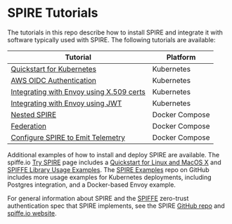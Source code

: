 # SPIRE Tutorials

The tutorials in this repo describe how to install SPIRE and integrate it with software typically used with SPIRE. The following tutorials are available:

| Tutorial | Platform |
| --- | --- |
| [Quickstart for Kubernetes](https://spiffe.io/spire/try/getting-started-k8s/) | Kubernetes |
| [AWS OIDC Authentication](https://spiffe.io/spire/try/oidc-federation-aws/) | Kubernetes |
| [Integrating with Envoy using X.509 certs](k8s/envoy-x509) | Kubernetes |
| [Integrating with Envoy using JWT](k8s/envoy-jwt) | Kubernetes |
| [Nested SPIRE](nested-spire) | Docker Compose |
| [Federation](federation) | Docker Compose |
| [Configure SPIRE to Emit Telemetry](metrics) | Docker Compose |

Additional examples of how to install and deploy SPIRE are available. The spiffe.io [Try SPIRE](https://spiffe.io/spire/try/) page includes a [Quickstart for Linux and MacOS X](https://spiffe.io/spire/try/getting-started-linux-macos-x/) and [SPIFFE Library Usage Examples](https://spiffe.io/spire/try/spiffe-library-usage-examples/). The [SPIRE Examples](https://github.com/spiffe/spire-examples) repo on GitHub includes more usage examples for Kubernetes deployments, including Postgres integration, and a Docker-based Envoy example.

For general information about SPIRE and the [SPIFFE](https://github.com/spiffe/spiffe) zero-trust authentication spec that SPIRE implements, see the SPIRE [GitHub repo](https://github.com/spiffe/spire) and [spiffe.io website](https://spiffe.io).
